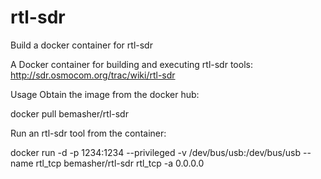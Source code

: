 # rtl-sdr
Build a docker container for rtl-sdr

A Docker container for building and executing rtl-sdr tools: http://sdr.osmocom.org/trac/wiki/rtl-sdr

Usage
Obtain the image from the docker hub:

docker pull bemasher/rtl-sdr

Run an rtl-sdr tool from the container:

docker run -d -p 1234:1234 --privileged -v /dev/bus/usb:/dev/bus/usb --name rtl_tcp bemasher/rtl-sdr rtl_tcp -a 0.0.0.0
